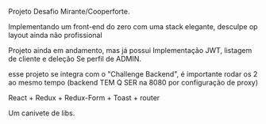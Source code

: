 Projeto Desafio Mirante/Cooperforte.

Implementando um front-end do zero  com uma stack elegante, desculpe op layout ainda não profissional

Projeto ainda em andamento, mas já possui Implementação JWT, listagem de cliente e deleção Se perfil de ADMIN.

esse projeto se integra com o "Challenge Backend", é importante rodar os 2 ao mesmo tempo (backend TEM Q SER na 8080 por configuração de proxy)

React + Redux + Redux-Form + Toast + router

Um canivete de libs.
